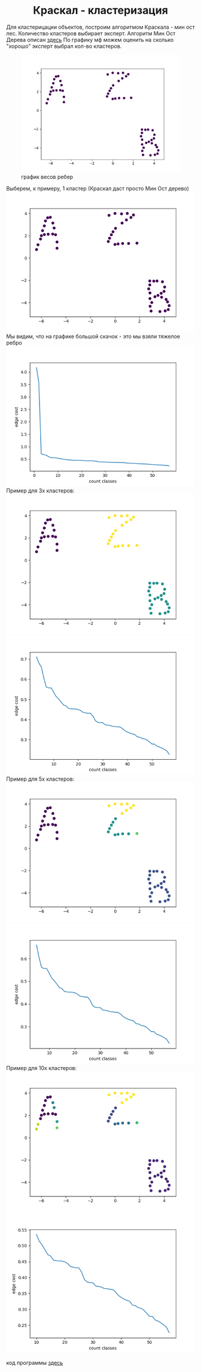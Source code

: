 # <center> Краскал - кластеризация </center>

Для кластерицации объектов, построим алгоритмом Краскала - мин ост лес. Количество кластеров выбирает эксперт.
Алгоритм Мин Ост Дерева описан [здесь]( http://e-maxx.ru/algo/mst_kruskal)
По графику мф можем оценить на сколько "хорошо" эксперт выбрал кол-во кластеров. 


<figure>
  <img src="https://raw.githubusercontent.com/okiochan/Kruskal/master/11.png" alt="uniform"/>
  <figcaption>график весов ребер</figcaption>
</figure>

Выберем, к примеру, 1 кластер (Краскал даст просто Мин Ост дерево)
![](https://raw.githubusercontent.com/okiochan/Kruskal/master/11.png)
Мы видим, что на графике большой скачок - это мы взяли тяжелое ребро
![](https://raw.githubusercontent.com/okiochan/Kruskal/master/1.png)
Пример для 3х кластеров:
![](https://raw.githubusercontent.com/okiochan/Kruskal/master/31.png)
![](https://raw.githubusercontent.com/okiochan/Kruskal/master/3.png)
Пример для 5х кластеров:
![](https://raw.githubusercontent.com/okiochan/Kruskal/master/51.png)
![](https://raw.githubusercontent.com/okiochan/Kruskal/master/5.png)
Пример для 10х кластеров:
![](https://raw.githubusercontent.com/okiochan/Kruskal/master/101.png)
![](https://raw.githubusercontent.com/okiochan/Kruskal/master/10.png)

код программы [здесь]( https://github.com/okiochan/Kruskal/blob/master/kruskal.py)

